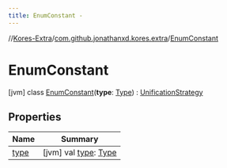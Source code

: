 ```yaml
---
title: EnumConstant -
---
```

//[Kores-Extra](../../../index.md)/[com.github.jonathanxd.kores.extra](../index.md)/[EnumConstant](index.md)



# EnumConstant  
 [jvm] class [EnumConstant](index.md)(**type**: [Type](https://docs.oracle.com/javase/8/docs/api/java/lang/reflect/Type.html)) : [UnificationStrategy](../-unification-strategy/index.md)   


## Properties  
  
|  Name |  Summary | 
|---|---|
| <a name="com.github.jonathanxd.kores.extra/EnumConstant/type/#/PointingToDeclaration/"></a>[type](type.md)| <a name="com.github.jonathanxd.kores.extra/EnumConstant/type/#/PointingToDeclaration/"></a> [jvm] val [type](type.md): [Type](https://docs.oracle.com/javase/8/docs/api/java/lang/reflect/Type.html)   <br>|


